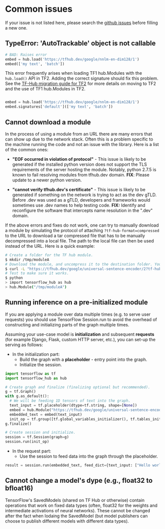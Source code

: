 # Common issues

If your issue is not listed here, please search the
[github issues](https://github.com/tensorflow/hub/issues) before filling a new
one.

## TypeError: 'AutoTrackable' object is not callable

```python
# BAD: Raises error
embed = hub.load('https://tfhub.dev/google/nnlm-en-dim128/1')
embed(['my text', 'batch'])
```

This error frequently arises when loading TF1 hub.Modules with the `hub.load()`
API in TF2. Adding the correct signature should fix this problem. See the
[TF-Hub migration guide for TF2](migration_tf2.md) for more details on moving to
TF2 and the use of TF1 hub.Modules in TF2.

```python

embed = hub.load('https://tfhub.dev/google/nnlm-en-dim128/1')
embed.signatures['default'](['my text', 'batch'])
```

## Cannot download a module

In the process of using a module from an URL there are many errors that can show
up due to the network stack. Often this is a problem specific to the machine
running the code and not an issue with the library. Here is a list of the common
ones:

*   **"EOF occurred in violation of protocol"** - This issue is likely to be
    generated if the installed python version does not support the TLS
    requirements of the server hosting the module. Notably, python 2.7.5 is
    known to fail resolving modules from tfhub.dev domain. **FIX**: Please
    update to a newer python version.

*   **"cannot verify tfhub.dev's certificate"** - This issue is likely to be
    generated if something on the network is trying to act as the dev gTLD.
    Before .dev was used as a gTLD, developers and frameworks would sometimes
    use .dev names to help testing code. **FIX:** Identify and reconfigure the
    software that intercepts name resolution in the ".dev" domain.

If the above errors and fixes do not work, one can try to manually download a
module by simulating the protocol of attaching `?tf-hub-format=compressed` to
the URL to download a tar compressed file that has to be manually decompressed
into a local file. The path to the local file can then be used instead of the
URL. Here is a quick example:

```bash
# Create a folder for the TF hub module.
$ mkdir /tmp/moduleA
# Download the module, and uncompress it to the destination folder. You might want to do this manually.
$ curl -L "https://tfhub.dev/google/universal-sentence-encoder/2?tf-hub-format=compressed" | tar -zxvC /tmp/moduleA
# Test to make sure it works.
$ python
> import tensorflow_hub as hub
> hub.Module("/tmp/moduleA")
```

## Running inference on a pre-initialized module

If you are applying a module over data multiple times (e.g. to serve user
requests) you should use TensorFlow Session.run to avoid the overhead of
constructing and initializing parts of the graph multiple times.

Assuming your use-case model is **initialization** and subsequent **requests**
(for example Django, Flask, custom HTTP server, etc.), you can set-up the
serving as follows:

*   In the initialization part:
    *   Build the graph with a **placeholder** - entry point into the graph.
    *   Initialize the session.

```python
import tensorflow as tf
import tensorflow_hub as hub

# Create graph and finalize (finalizing optional but recommended).
g = tf.Graph()
with g.as_default():
  # We will be feeding 1D tensors of text into the graph.
  text_input = tf.placeholder(dtype=tf.string, shape=[None])
  embed = hub.Module("https://tfhub.dev/google/universal-sentence-encoder/2")
  embedded_text = embed(text_input)
  init_op = tf.group([tf.global_variables_initializer(), tf.tables_initializer()])
g.finalize()

# Create session and initialize.
session = tf.Session(graph=g)
session.run(init_op)
```

*   In the request part:
    *   Use the session to feed data into the graph through the placeholder.

```python
result = session.run(embedded_text, feed_dict={text_input: ["Hello world"]})
```

## Cannot change a model's dype (e.g., float32 to bfloat16)

TensorFlow's SavedModels (shared on TF Hub or otherwise) contain
operations that work on fixed data types (often, float32 for the weights
and intermediate activations of neural networks). These cannot be
changed after the fact when lodaing the SavedModel (but model publishers
can choose to publish different models with different data types).
